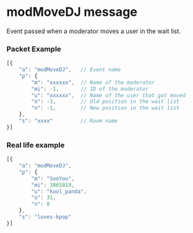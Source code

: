 # modMoveDJ message

Event passed when a moderator moves a user in the wait list.

### Packet Example

```js
[{
    "a": "modMoveDJ",   // Event name
    "p": {
        "m": "xxxxxx",	// Name of the moderator
        "mi": -1,       // ID of the moderator
        "u": "xxxxxx",  // Name of the user that got moved
        "o": -1,        // Old position in the wait list
        "n": -1,        // New position in the wait list
    },
    "s": "xxxx"         // Room name
}]
```
### Real life example
```js
[{
    "a": "modMoveDJ",
    "p": {
        "m": "SooYou",
        "mi": 3865819,
        "u": "kool_panda",
        "o": 31,
        "n": 0
    },
    "s": "loves-kpop"
}]
```